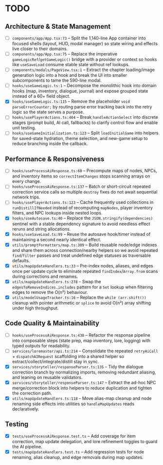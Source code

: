 # TODO

## Architecture & State Management
- [ ] `components/app/App.tsx:73` – Split the 1,140-line App container into focused shells (layout, HUD, modal manager) so state wiring and effects live closer to their domains.
- [ ] `components/app/App.tsx:75` – Replace the imperative `gameLogicRef`/`getGameLogic()` bridge with a provider or context so hooks like `useSaveLoad` consume stable state without ref lookups.
- [ ] `components/modals/PageView.tsx:1` – Extract the chapter loading/image generation logic into a hook and break the UI into smaller subcomponents to tame the 590-line modal.
- [ ] `hooks/useGameLogic.ts:1` – Decompose the monolithic hook into domain hooks (map, inventory, dialogue, journal) and expose grouped state instead of a 60+ field object.
- [x] `hooks/useGameLogic.ts:115` – Remove the placeholder `void parseErrorCounter;` by routing parse error tracking back into the retry logic so the state serves a purpose.
- [ ] `hooks/usePlayerActions.ts:404` – Break `handleActionSelect` into discrete stages (prompt build, AI call, fallbacks) to clarify control flow and enable unit testing.
- [ ] `hooks/useGameInitialization.ts:123` – Split `loadInitialGame` into helpers for saved-state hydration, theme selection, and new-game setup to reduce branching inside the callback.

## Performance & Responsiveness
- [ ] `hooks/useProcessAiResponse.ts:60` – Precompute maps of nodes, NPCs, and inventory items so `correctItemChanges` stops scanning arrays on every change.
- [ ] `hooks/useProcessAiResponse.ts:137` – Batch or short-circuit repeated correction service calls so multiple `destroy` fixes do not await sequential network trips.
- [ ] `hooks/usePlayerActions.ts:123` – Cache frequently used collections in `runDistillIfNeeded` instead of recomputing `mapNodes`, player inventory filters, and NPC lookups inside nested loops.
- [x] `hooks/useAutosave.ts:40` – Replace the `JSON.stringify(dependencies)` sentinel with a stable dependency signature to avoid needless effect reruns and string allocations.
- [x] `hooks/useSaveLoad.ts:99` – Reuse the autosave hook/timer instead of maintaining a second nearly identical effect.
- [x] `utils/promptFormatters/map.ts:309` – Build reusable node/edge indexes and share them across connection/nearby helpers so we avoid repeated `find`/`filter` passes and treat undefined edge statuses as traversable defaults.
- [x] `utils/mapUpdateHandlers.ts:33` – Pre-index nodes, aliases, and edges once per update cycle to eliminate repeated `findIndex`/`Array.from` scans during corrections and renames.
- [x] `utils/mapUpdateHandlers.ts:278` – Swap the `edgesToRemoveIndices.includes` pattern for a `Set` lookup when filtering edges to remove the O(n²) behaviour.
- [x] `utils/modelUsageTracker.ts:16` – Replace the `while (arr.shift())` cleanup with pointer arithmetic or `splice` to avoid O(n²) array shifting under high throughput.

## Code Quality & Maintainability
- [ ] `hooks/useProcessAiResponse.ts:430` – Refactor the response pipeline into composable steps (state prep, map inventory, lore, logging) with typed outputs for readability.
- [ ] `services/loremaster/api.ts:214` – Consolidate the repeated `retryAiCall` + `dispatchAIRequest` scaffolding into a shared helper so extract/collect/integrate/distill stay in sync.
- [x] `services/storyteller/responseParser.ts:135` – Tidy the dialogue correction branch by normalizing imports, removing redundant aliasing, and leaning on reusable validators.
- [x] `services/storyteller/responseParser.ts:147` – Extract the ad-hoc NPC merge/correction block into helpers to reduce duplication and tighten the correction path.
- [x] `utils/mapUpdateHandlers.ts:118` – Move alias-map cleanup and node renaming side effects into utilities so `handleMapUpdates` reads declaratively.

## Testing
- [x] `tests/useProcessAiResponse.test.ts` – Add coverage for item correction, map update delegation, and lore refinement toggles to guard the AI pipeline.
- [x] `tests/mapUpdateHandlers.test.ts` – Add regression tests for node renaming, alias cleanup, and edge removals during map updates.
